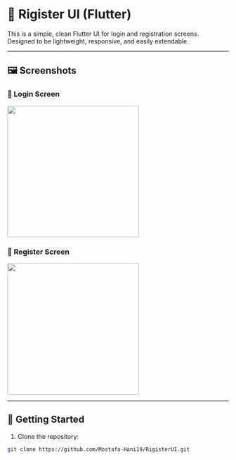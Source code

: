 # 📱 Rigister UI (Flutter)

This is a simple, clean Flutter UI for login and registration screens.  
Designed to be lightweight, responsive, and easily extendable.

---

## 🖼️ Screenshots

### 🔐 Login Screen

<img src="https://github.com/Mostafa-Hani19/RigisterUI/blob/main/assets/loginScreen.jpg?raw=true" width="300"/>

### 📝 Register Screen

<img src="https://github.com/Mostafa-Hani19/RigisterUI/blob/main/assets/rigisterScreen.jpg?raw=true" width="300"/>

---

## 🚀 Getting Started

1. Clone the repository:
```bash
git clone https://github.com/Mostafa-Hani19/RigisterUI.git
